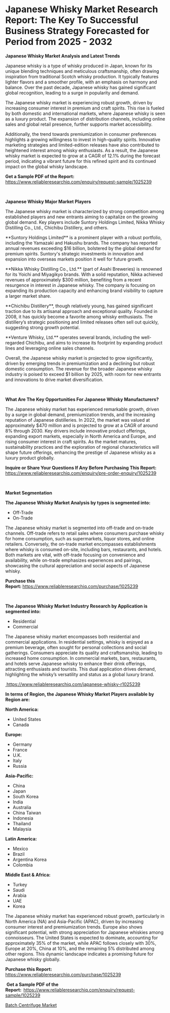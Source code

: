 <p><h1>Japanese Whisky Market Research Report: The Key To Successful Business Strategy Forecasted for Period from 2025 - 2032</h1></p><p><strong>Japanese Whisky Market Analysis and Latest Trends</strong></p>
<p><p>Japanese whisky is a type of whisky produced in Japan, known for its unique blending techniques and meticulous craftsmanship, often drawing inspiration from traditional Scotch whisky production. It typically features lighter flavors and a smoother profile, with an emphasis on harmony and balance. Over the past decade, Japanese whisky has gained significant global recognition, leading to a surge in popularity and demand.</p><p>The Japanese whisky market is experiencing robust growth, driven by increasing consumer interest in premium and craft spirits. This rise is fueled by both domestic and international markets, where Japanese whisky is seen as a luxury product. The expansion of distribution channels, including online sales and global retail presence, further supports market accessibility.</p><p>Additionally, the trend towards premiumization in consumer preferences highlights a growing willingness to invest in high-quality spirits. Innovative marketing strategies and limited-edition releases have also contributed to heightened interest among whisky enthusiasts. As a result, the Japanese whisky market is expected to grow at a CAGR of 12.1% during the forecast period, indicating a vibrant future for this refined spirit and its continued impact on the global whisky landscape.</p></p>
<p><strong>Get a Sample PDF of the Report:&nbsp;</strong> <a href="https://www.reliableresearchiq.com/enquiry/request-sample/1025239?utm_campaign=2732&utm_medium=2&utm_source=Github&utm_content=ia&utm_term=05032025&utm_id=japanese-whisky">https://www.reliableresearchiq.com/enquiry/request-sample/1025239</a></p>
<p>&nbsp;</p>
<p><strong>Japanese Whisky Major Market Players</strong></p>
<p><p>The Japanese whisky market is characterized by strong competition among established players and new entrants aiming to capitalize on the growing global demand. Key players include Suntory Holdings Limited, Nikka Whisky Distilling Co., Ltd., Chichibu Distillery, and others.</p><p>**Suntory Holdings Limited** is a prominent player with a robust portfolio, including the Yamazaki and Hakushu brands. The company has reported annual revenues exceeding $16 billion, bolstered by the global demand for premium spirits. Suntory's strategic investments in innovation and expansion into overseas markets position it well for future growth.</p><p>**Nikka Whisky Distilling Co., Ltd.** (part of Asahi Breweries) is renowned for its Yoichi and Miyagikyo brands. With a solid reputation, Nikka achieved revenues of approximately $300 million, benefiting from a recent resurgence in interest in Japanese whisky. The company is focusing on expanding its production capacity and enhancing brand visibility to capture a larger market share.</p><p>**Chichibu Distillery**, though relatively young, has gained significant traction due to its artisanal approach and exceptional quality. Founded in 2008, it has quickly become a favorite among whisky enthusiasts. The distillery’s strategic positioning and limited releases often sell out quickly, suggesting strong growth potential.</p><p>**Venture Whisky, Ltd.** operates several brands, including the well-regarded Chichibu, and aims to increase its footprint by expanding product lines and leveraging online sales channels.</p><p>Overall, the Japanese whisky market is projected to grow significantly, driven by emerging trends in premiumization and a declining but robust domestic consumption. The revenue for the broader Japanese whisky industry is poised to exceed $1 billion by 2025, with room for new entrants and innovations to drive market diversification.</p></p>
<p>&nbsp;</p>
<p><strong>What Are The Key Opportunities For Japanese Whisky Manufacturers?</strong></p>
<p><p>The Japanese whisky market has experienced remarkable growth, driven by a surge in global demand, premiumization trends, and the increasing reputation of Japanese distilleries. In 2022, the market was valued at approximately $470 million and is projected to grow at a CAGR of around 8% through 2030. Key drivers include innovative product offerings, expanding export markets, especially in North America and Europe, and rising consumer interest in craft spirits. As the market matures, sustainability practices and the exploration of regional characteristics will shape future offerings, enhancing the prestige of Japanese whisky as a luxury product globally.</p></p>
<p><strong>Inquire or Share Your Questions If Any Before Purchasing This Report:</strong> <a href="https://www.reliableresearchiq.com/enquiry/pre-order-enquiry/1025239?utm_campaign=2732&utm_medium=2&utm_source=Github&utm_content=ia&utm_term=05032025&utm_id=japanese-whisky">https://www.reliableresearchiq.com/enquiry/pre-order-enquiry/1025239</a></p>
<p>&nbsp;</p>
<p><strong>Market Segmentation</strong></p>
<p><strong>The Japanese Whisky Market Analysis by types is segmented into:</strong></p>
<p><ul><li>Off-Trade</li><li>On-Trade</li></ul></p>
<p><p>The Japanese whisky market is segmented into off-trade and on-trade channels. Off-trade refers to retail sales where consumers purchase whisky for home consumption, such as supermarkets, liquor stores, and online retailers. Conversely, the on-trade market encompasses establishments where whisky is consumed on-site, including bars, restaurants, and hotels. Both markets are vital, with off-trade focusing on convenience and availability, while on-trade emphasizes experiences and pairings, showcasing the cultural appreciation and social aspects of Japanese whisky.</p></p>
<p><strong>Purchase this Report:&nbsp;</strong><a href="https://www.reliableresearchiq.com/purchase/1025239?utm_campaign=2732&utm_medium=2&utm_source=Github&utm_content=ia&utm_term=05032025&utm_id=japanese-whisky">https://www.reliableresearchiq.com/purchase/1025239</a></p>
<p>&nbsp;</p>
<p><strong>The Japanese Whisky Market Industry Research by Application is segmented into:</strong></p>
<p><ul><li>Residential</li><li>Commercial</li></ul></p>
<p><p>The Japanese whisky market encompasses both residential and commercial applications. In residential settings, whisky is enjoyed as a premium beverage, often sought for personal collections and social gatherings. Consumers appreciate its quality and craftsmanship, leading to increased home consumption. In commercial markets, bars, restaurants, and hotels serve Japanese whisky to enhance their drink offerings, attracting enthusiasts and tourists. This dual application drives demand, highlighting the whisky’s versatility and status as a global luxury brand.</p></p>
<p><a href="https://www.reliableresearchiq.com/japanese-whisky-r1025239?utm_campaign=2732&utm_medium=2&utm_source=Github&utm_content=ia&utm_term=05032025&utm_id=japanese-whisky">&nbsp;https://www.reliableresearchiq.com/japanese-whisky-r1025239</a></p>
<p><strong>In terms of Region, the Japanese Whisky Market Players available by Region are:</strong></p>
<p>
    <p> <strong> North America: </strong>
        <ul>
            <li>United States</li>
            <li>Canada</li>
        </ul>
        </p> 
    <p> <strong> Europe: </strong>
        <ul>
            <li>Germany</li>
            <li>France</li>
            <li>U.K.</li>
            <li>Italy</li>
            <li>Russia</li>
        </ul>
        </p> 
    <p> <strong> Asia-Pacific: </strong>
        <ul>
            <li>China</li>
            <li>Japan</li>
            <li>South Korea</li>
            <li>India</li>
            <li>Australia</li>
            <li>China Taiwan</li>
            <li>Indonesia</li>
            <li>Thailand</li>
            <li>Malaysia</li>
        </ul>
        </p> 
    <p> <strong> Latin America: </strong>
        <ul>
            <li>Mexico</li>
            <li>Brazil</li>
            <li>Argentina Korea</li>
            <li>Colombia</li>
        </ul>
        </p> 
    <p> <strong> Middle East & Africa: </strong>
        <ul>
            <li>Turkey</li>
            <li>Saudi</li>
            <li>Arabia</li>
            <li>UAE</li>
            <li>Korea</li>
        </ul>
    </p>
    </p>
<p><p>The Japanese whisky market has experienced robust growth, particularly in North America (NA) and Asia-Pacific (APAC), driven by increasing consumer interest and premiumization trends. Europe also shows significant potential, with strong appreciation for Japanese whiskies among connoisseurs. The United States is expected to dominate, accounting for approximately 35% of the market, while APAC follows closely with 30%, Europe at 20%, China at 10%, and the remaining 5% distributed among other regions. This dynamic landscape indicates a promising future for Japanese whisky globally.</p></p>
<p><strong>Purchase this Report: </strong><a href="https://www.reliableresearchiq.com/purchase/1025239?utm_campaign=2732&utm_medium=2&utm_source=Github&utm_content=ia&utm_term=05032025&utm_id=japanese-whisky">https://www.reliableresearchiq.com/purchase/1025239</a></p>
<p>&nbsp;<strong>Get a Sample PDF of the Report:&nbsp;&nbsp;</strong><a href="https://www.reliableresearchiq.com/enquiry/request-sample/1025239?utm_campaign=2732&utm_medium=2&utm_source=Github&utm_content=ia&utm_term=05032025&utm_id=japanese-whisky">https://www.reliableresearchiq.com/enquiry/request-sample/1025239</a></p>
<p><strong></strong></p>
<p><p><a href="https://github.com/adyawafurber1/Market-Research-Report-List-1/blob/main/batch-centrifuge-market.md?utm_campaign=2732&utm_medium=2&utm_source=Github&utm_content=ia&utm_term=05032025&utm_id=japanese-whisky">Batch Centrifuge Market</a></p></p>